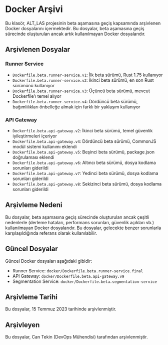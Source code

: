 # Docker Arşivi

Bu klasör, ALT_LAS projesinin beta aşamasına geçiş kapsamında arşivlenen Docker dosyalarını içermektedir. Bu dosyalar, beta aşamasına geçiş sürecinde oluşturulan ancak artık kullanılmayan Docker dosyalarıdır.

## Arşivlenen Dosyalar

### Runner Service

- `Dockerfile.beta.runner-service.v1`: İlk beta sürümü, Rust 1.75 kullanıyor
- `Dockerfile.beta.runner-service.v2`: İkinci beta sürümü, en son Rust sürümünü kullanıyor
- `Dockerfile.beta.runner-service.v3`: Üçüncü beta sürümü, mevcut Dockerfile'ı temel alıyor
- `Dockerfile.beta.runner-service.v4`: Dördüncü beta sürümü, bağımlılıkları önbelleğe almak için farklı bir yaklaşım kullanıyor

### API Gateway

- `Dockerfile.beta.api-gateway.v2`: İkinci beta sürümü, temel güvenlik iyileştirmeleri içeriyor
- `Dockerfile.beta.api-gateway.v4`: Dördüncü beta sürümü, CommonJS modül sistemi kullanımı eklendi
- `Dockerfile.beta.api-gateway.v5`: Beşinci beta sürümü, package.json doğrulaması eklendi
- `Dockerfile.beta.api-gateway.v6`: Altıncı beta sürümü, dosya kodlama sorunları giderildi
- `Dockerfile.beta.api-gateway.v7`: Yedinci beta sürümü, dosya kodlama sorunları giderildi
- `Dockerfile.beta.api-gateway.v8`: Sekizinci beta sürümü, dosya kodlama sorunları giderildi

## Arşivleme Nedeni

Bu dosyalar, beta aşamasına geçiş sürecinde oluşturulan ancak çeşitli nedenlerle (derleme hataları, performans sorunları, güvenlik açıkları vb.) kullanılmayan Docker dosyalarıdır. Bu dosyalar, gelecekte benzer sorunlarla karşılaşıldığında referans olarak kullanılabilir.

## Güncel Dosyalar

Güncel Docker dosyaları aşağıdaki gibidir:

- Runner Service: `docker/Dockerfile.beta.runner-service.final`
- API Gateway: `docker/Dockerfile.beta.api-gateway.v9`
- Segmentation Service: `docker/Dockerfile.beta.segmentation-service`

## Arşivleme Tarihi

Bu dosyalar, 15 Temmuz 2023 tarihinde arşivlenmiştir.

## Arşivleyen

Bu dosyalar, Can Tekin (DevOps Mühendisi) tarafından arşivlenmiştir.
